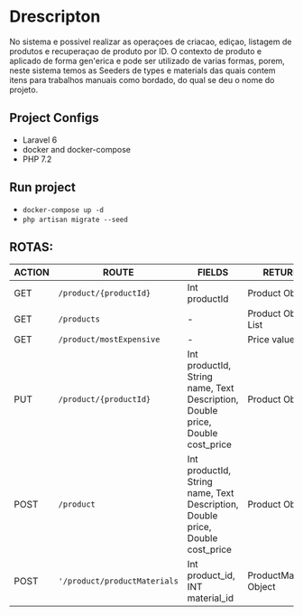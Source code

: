 # Drescripton
No sistema e possivel realizar as operaçoes de criacao, ediçao, listagem de produtos e recuperaçao de produto por ID.
O contexto de produto e aplicado de forma gen'erica e pode ser utilizado de varias formas, porem, neste sistema temos as Seeders de types e materials das quais contem itens para trabalhos manuais como bordado, do qual se deu o nome do projeto.

## Project Configs
 - Laravel 6
 - docker and docker-compose
 - PHP 7.2

## Run project
 - `docker-compose up -d`
 - `php artisan migrate --seed`

## ROTAS:
ACTION |            ROUTE             |                                    FIELDS                                     |         RETURN
------ | ---------------------------- | ----------------------------------------------------------------------------- | ----------------------
GET    | `/product/{productId}`       | Int productId                                                                 | Product Object
GET    | `/products`                  | -                                                                             | Product Object List
GET    | `/product/mostExpensive`     | -                                                                             | Price value
PUT    | `/product/{productId}`       | Int productId, String name, Text Description, Double price, Double cost_price | Product Object
POST   | `/product`                   | Int productId, String name, Text Description, Double price, Double cost_price | Product Object
POST   | `'/product/productMaterials` | Int product_id, INT material_id                                               | ProductMaterial Object